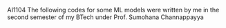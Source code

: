  AI1104
 The following codes for some ML models were written by me in the second semester of my BTech under Prof. Sumohana Channappayya
